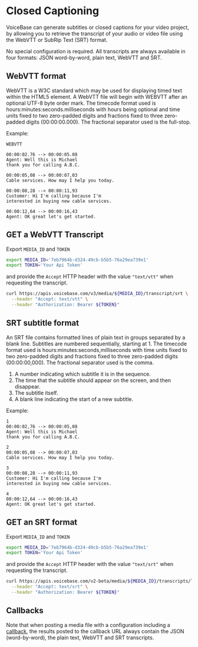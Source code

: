 # Closed Captioning

VoiceBase can generate subtitles or closed captions for your video project, by allowing you to retrieve the transcript of your audio or video file using the WebVTT or SubRip Text (SRT) format.

No special configuration is required. All transcripts are always available in four formats: JSON word-by-word, plain text, WebVTT and SRT.


## WebVTT format
WebVTT is a W3C standard which may be used for displaying timed text within the HTML5 <track> element.
A WebVTT file will begin with WEBVTT after an optional UTF-8 byte order mark. The timecode format used is hours:minutes:seconds.milliseconds with hours being optional and time units fixed to two zero-padded digits and fractions fixed to three zero-padded digits (00:00:00.000).  The fractional separator used is the full-stop.


Example:

```
WEBVTT

00:00:02.76 --> 00:00:05.08
Agent: Well this is Michael
thank you for calling A.B.C.

00:00:05,08 --> 00:00:07,03
Cable services. How may I help you today.

00:00:08,28 --> 00:00:11,93
Customer: Hi I'm calling because I'm
interested in buying new cable services.

00:00:12,64 --> 00:00:16,43
Agent: OK great let's get started.

```

## GET a WebVTT Transcript

Export `MEDIA_ID` and `TOKEN`

```bash
export MEDIA_ID='7eb7964b-d324-49cb-b5b5-76a29ea739e1'
export TOKEN='Your Api Token'
```

and provide the `Accept` HTTP header with the value `"text/vtt"` when requesting the transcript.

```bash
curl https://apis.voicebase.com/v3/media/${MEDIA_ID}/transcript/srt \
  --header "Accept: text/vtt" \
  --header "Authorization: Bearer ${TOKEN}"
```



## SRT subtitle format

An SRT file contains formatted lines of plain text in groups separated by a blank line. Subtitles are numbered sequentially, starting at 1. The timecode format used is hours:minutes:seconds,milliseconds with time units fixed to two zero-padded digits and fractions fixed to three zero-padded digits (00:00:00,000).  The fractional separator used is the comma.

1. A number indicating which subtitle it is in the sequence.
2. The time that the subtitle should appear on the screen, and then disappear.
3. The subtitle itself.
4. A blank line indicating the start of a new subtitle.

Example:

```
1
00:00:02,76 --> 00:00:05,08
Agent: Well this is Michael
thank you for calling A.B.C.

2
00:00:05,08 --> 00:00:07,03
Cable services. How may I help you today.

3
00:00:08,28 --> 00:00:11,93
Customer: Hi I'm calling because I'm
interested in buying new cable services.

4
00:00:12,64 --> 00:00:16,43
Agent: OK great let's get started.

```

## GET an SRT format

Export `MEDIA_ID` and `TOKEN`

```bash
export MEDIA_ID='7eb7964b-d324-49cb-b5b5-76a29ea739e1'
export TOKEN='Your Api Token'
```

and provide the `Accept` HTTP header with the value `"text/srt"` when requesting the transcript.

```bash
curl https://apis.voicebase.com/v2-beta/media/${MEDIA_ID}/transcripts/latest \
  --header "Accept: text/srt" \
  --header "Authorization: Bearer ${TOKEN}"
```

## Callbacks

Note that when posting a media file with a configuration including a
[callback](callbacks.html), the results posted to the callback URL always contain
the JSON (word-by-word), the plain text, WebVTT and SRT transcripts.
